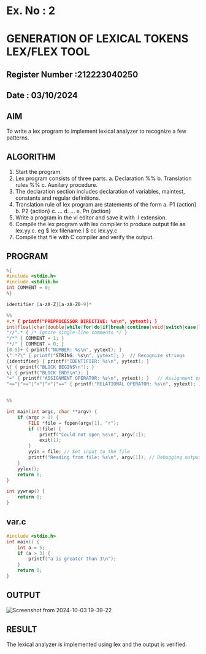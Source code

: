 # Ex. No : 2	
# GENERATION OF LEXICAL TOKENS LEX/FLEX TOOL
## Register Number :212223040250
## Date : 03/10/2024

## AIM   
To write a lex program to implement lexical analyzer to recognize a few patterns.

## ALGORITHM
1.	Start the program.
2.	Lex program consists of three parts.
    a.	Declaration %%
    b.	Translation rules %%
    c.	Auxilary procedure.
3.	The declaration section includes declaration of variables, maintest, constants and regular definitions.
4.	Translation rule of lex program are statements of the form
    a.	P1 {action}
    b.	P2 {action}
    c.	…
    d.	…
    e.	Pn {action}
5.	Write a program in the vi editor and save it with .l extension.
6.	Compile the lex program with lex compiler to produce output file as lex.yy.c. eg $ lex filename.l $ cc lex.yy.c
7.	Compile that file with C compiler and verify the output.

## PROGRAM
```c
%{
#include <stdio.h>
#include <stdlib.h>
int COMMENT = 0;
%}

identifier [a-zA-Z][a-zA-Z0-9]*

%%
#.* { printf("PREPROCESSOR DIRECTIVE: %s\n", yytext); }
int|float|char|double|while|for|do|if|break|continue|void|switch|case|long|struct|const|typedef|return|else|goto { printf("KEYWORD: %s\n", yytext); }
"//".* { /* Ignore single-line comments */ }
"/*" { COMMENT = 1; }
"*/" { COMMENT = 0; }
[0-9]+ { printf("NUMBER: %s\n", yytext); }
\".*?\" { printf("STRING: %s\n", yytext); }  // Recognize strings
{identifier} { printf("IDENTIFIER: %s\n", yytext); }
\{ { printf("BLOCK BEGINS\n"); }
\} { printf("BLOCK ENDS\n"); }
"=" { printf("ASSIGNMENT OPERATOR: %s\n", yytext); }   // Assignment operator
"<="|">="|"<"|">"|"==" { printf("RELATIONAL OPERATOR: %s\n", yytext); }  // Relational operators


%%

int main(int argc, char **argv) {
    if (argc > 1) {
        FILE *file = fopen(argv[1], "r");
        if (!file) {
            printf("Could not open %s\n", argv[1]);
            exit(1);
        }
        yyin = file; // Set input to the file
        printf("Reading from file: %s\n", argv[1]); // Debugging output
    }
    yylex();
    return 0;
}

int yywrap() {
    return 0;
}
```
## var.c
```c
#include <stdio.h>
int main() {
    int a = 5;
    if (a > 3) {
        printf("a is greater than 3\n");
    }
    return 0;
}
```

## OUTPUT 
![Screenshot from 2024-10-03 19-39-22](https://github.com/user-attachments/assets/762895b2-5d4f-49c2-927e-8618638dce49)

## RESULT
The lexical analyzer is implemented using lex and the output is verified.

